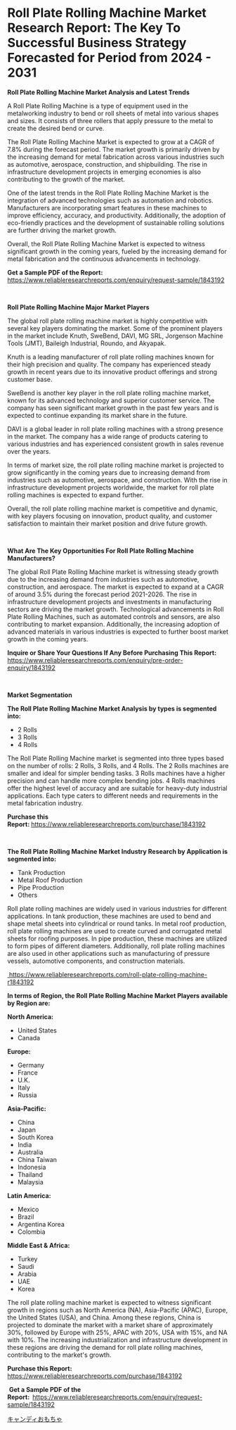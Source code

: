<p><h1>Roll Plate Rolling Machine Market Research Report: The Key To Successful Business Strategy Forecasted for Period from 2024 - 2031</h1></p><p><strong>Roll Plate Rolling Machine Market Analysis and Latest Trends</strong></p>
<p><p>A Roll Plate Rolling Machine is a type of equipment used in the metalworking industry to bend or roll sheets of metal into various shapes and sizes. It consists of three rollers that apply pressure to the metal to create the desired bend or curve.</p><p>The Roll Plate Rolling Machine Market is expected to grow at a CAGR of 7.8% during the forecast period. The market growth is primarily driven by the increasing demand for metal fabrication across various industries such as automotive, aerospace, construction, and shipbuilding. The rise in infrastructure development projects in emerging economies is also contributing to the growth of the market.</p><p>One of the latest trends in the Roll Plate Rolling Machine Market is the integration of advanced technologies such as automation and robotics. Manufacturers are incorporating smart features in these machines to improve efficiency, accuracy, and productivity. Additionally, the adoption of eco-friendly practices and the development of sustainable rolling solutions are further driving the market growth.</p><p>Overall, the Roll Plate Rolling Machine Market is expected to witness significant growth in the coming years, fueled by the increasing demand for metal fabrication and the continuous advancements in technology.</p></p>
<p><strong>Get a Sample PDF of the Report:&nbsp;</strong> <a href="https://www.reliableresearchreports.com/enquiry/request-sample/1843192">https://www.reliableresearchreports.com/enquiry/request-sample/1843192</a></p>
<p>&nbsp;</p>
<p><strong>Roll Plate Rolling Machine Major Market Players</strong></p>
<p><p>The global roll plate rolling machine market is highly competitive with several key players dominating the market. Some of the prominent players in the market include Knuth, SweBend, DAVI, MG SRL, Jorgenson Machine Tools (JMT), Baileigh Industrial, Roundo, and Akyapak.</p><p>Knuth is a leading manufacturer of roll plate rolling machines known for their high precision and quality. The company has experienced steady growth in recent years due to its innovative product offerings and strong customer base.</p><p>SweBend is another key player in the roll plate rolling machine market, known for its advanced technology and superior customer service. The company has seen significant market growth in the past few years and is expected to continue expanding its market share in the future.</p><p>DAVI is a global leader in roll plate rolling machines with a strong presence in the market. The company has a wide range of products catering to various industries and has experienced consistent growth in sales revenue over the years.</p><p>In terms of market size, the roll plate rolling machine market is projected to grow significantly in the coming years due to increasing demand from industries such as automotive, aerospace, and construction. With the rise in infrastructure development projects worldwide, the market for roll plate rolling machines is expected to expand further.</p><p>Overall, the roll plate rolling machine market is competitive and dynamic, with key players focusing on innovation, product quality, and customer satisfaction to maintain their market position and drive future growth.</p></p>
<p>&nbsp;</p>
<p><strong>What Are The Key Opportunities For Roll Plate Rolling Machine Manufacturers?</strong></p>
<p><p>The global Roll Plate Rolling Machine market is witnessing steady growth due to the increasing demand from industries such as automotive, construction, and aerospace. The market is expected to expand at a CAGR of around 3.5% during the forecast period 2021-2026. The rise in infrastructure development projects and investments in manufacturing sectors are driving the market growth. Technological advancements in Roll Plate Rolling Machines, such as automated controls and sensors, are also contributing to market expansion. Additionally, the increasing adoption of advanced materials in various industries is expected to further boost market growth in the coming years.</p></p>
<p><strong>Inquire or Share Your Questions If Any Before Purchasing This Report:</strong> <a href="https://www.reliableresearchreports.com/enquiry/pre-order-enquiry/1843192">https://www.reliableresearchreports.com/enquiry/pre-order-enquiry/1843192</a></p>
<p>&nbsp;</p>
<p><strong>Market Segmentation</strong></p>
<p><strong>The Roll Plate Rolling Machine Market Analysis by types is segmented into:</strong></p>
<p><ul><li>2 Rolls</li><li>3 Rolls</li><li>4 Rolls</li></ul></p>
<p><p>The Roll Plate Rolling Machine market is segmented into three types based on the number of rolls: 2 Rolls, 3 Rolls, and 4 Rolls. The 2 Rolls machines are smaller and ideal for simpler bending tasks. 3 Rolls machines have a higher precision and can handle more complex bending jobs. 4 Rolls machines offer the highest level of accuracy and are suitable for heavy-duty industrial applications. Each type caters to different needs and requirements in the metal fabrication industry.</p></p>
<p><strong>Purchase this Report:&nbsp;</strong><a href="https://www.reliableresearchreports.com/purchase/1843192">https://www.reliableresearchreports.com/purchase/1843192</a></p>
<p>&nbsp;</p>
<p><strong>The Roll Plate Rolling Machine Market Industry Research by Application is segmented into:</strong></p>
<p><ul><li>Tank Production</li><li>Metal Roof Production</li><li>Pipe Production</li><li>Others</li></ul></p>
<p><p>Roll plate rolling machines are widely used in various industries for different applications. In tank production, these machines are used to bend and shape metal sheets into cylindrical or round tanks. In metal roof production, roll plate rolling machines are used to create curved and corrugated metal sheets for roofing purposes. In pipe production, these machines are utilized to form pipes of different diameters. Additionally, roll plate rolling machines are also used in other applications such as manufacturing of pressure vessels, automotive components, and construction materials.</p></p>
<p><a href="https://www.reliableresearchreports.com/roll-plate-rolling-machine-r1843192">&nbsp;https://www.reliableresearchreports.com/roll-plate-rolling-machine-r1843192</a></p>
<p><strong>In terms of Region, the Roll Plate Rolling Machine Market Players available by Region are:</strong></p>
<p>
    <p> <strong> North America: </strong>
        <ul>
            <li>United States</li>
            <li>Canada</li>
        </ul>
        </p> 
    <p> <strong> Europe: </strong>
        <ul>
            <li>Germany</li>
            <li>France</li>
            <li>U.K.</li>
            <li>Italy</li>
            <li>Russia</li>
        </ul>
        </p> 
    <p> <strong> Asia-Pacific: </strong>
        <ul>
            <li>China</li>
            <li>Japan</li>
            <li>South Korea</li>
            <li>India</li>
            <li>Australia</li>
            <li>China Taiwan</li>
            <li>Indonesia</li>
            <li>Thailand</li>
            <li>Malaysia</li>
        </ul>
        </p> 
    <p> <strong> Latin America: </strong>
        <ul>
            <li>Mexico</li>
            <li>Brazil</li>
            <li>Argentina Korea</li>
            <li>Colombia</li>
        </ul>
        </p> 
    <p> <strong> Middle East & Africa: </strong>
        <ul>
            <li>Turkey</li>
            <li>Saudi</li>
            <li>Arabia</li>
            <li>UAE</li>
            <li>Korea</li>
        </ul>
    </p>
    </p>
<p><p>The roll plate rolling machine market is expected to witness significant growth in regions such as North America (NA), Asia-Pacific (APAC), Europe, the United States (USA), and China. Among these regions, China is projected to dominate the market with a market share of approximately 30%, followed by Europe with 25%, APAC with 20%, USA with 15%, and NA with 10%. The increasing industrialization and infrastructure development in these regions are driving the demand for roll plate rolling machines, contributing to the market's growth.</p></p>
<p><strong>Purchase this Report: </strong><a href="https://www.reliableresearchreports.com/purchase/1843192">https://www.reliableresearchreports.com/purchase/1843192</a></p>
<p>&nbsp;<strong>Get a Sample PDF of the Report:&nbsp;&nbsp;</strong><a href="https://www.reliableresearchreports.com/enquiry/request-sample/1843192">https://www.reliableresearchreports.com/enquiry/request-sample/1843192</a></p>
<p><strong></strong></p>
<p><p><a href="https://github.com/RudyBoyer2017/Market-Research-Report-List-1/blob/main/178432442752.md">キャンディおもちゃ</a></p></p>